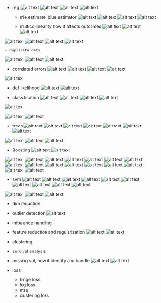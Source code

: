 - reg
![alt text](image-15.png)
![alt text](image-16.png)
![alt text](image-22.png)
![alt text](image-24.png)



    - mle estimate, blue estimator
![alt text](image-2.png)
![alt text](image-3.png)
![alt text](image-4.png)
![alt text](image-5.png)
    
    
    - multicollinearity how it affects outcomes
![alt text](image-6.png)
![alt text](image-7.png)
![alt text](image-8.png)

![alt text](image-9.png)
![alt text](image-10.png)
![alt text](image-11.png)
![alt text](image-18.png)


    - duplicate data
![alt text](image-12.png)
![alt text](image-13.png)
![alt text](image-14.png)

- correlated errors
![alt text](image-26.png)
![alt text](image-27.png)
![alt text](image-28.png)
![alt text](image-29.png)

![alt text](image-30.png)

- def likelihood
![alt text](image.png)
![alt text](image-1.png)

- classification
![alt text](image-35.png)
![alt text](image-31.png)
![alt text](image-32.png)
![alt text](image-33.png)

![alt text](image-34.png)

![alt text](image-36.png)
![alt text](image-41.png)

- trees
![alt text](image-38.png)
![alt text](image-39.png)
![alt text](image-40.png)
![alt text](image-42.png)
![alt text](image-43.png)
![alt text](image-44.png)
![alt text](image-45.png)


![alt text](image-46.png)
![alt text](image-49.png)
![alt text](image-50.png)


- Boosting 
![alt text](image-47.png)
![alt text](image-48.png)

![alt text](image-51.png)
![alt text](image-52.png)
![alt text](image-53.png)
![alt text](image-54.png)
![alt text](image-55.png)
![alt text](image-56.png)
![alt text](image-57.png)
![alt text](image-58.png)
![alt text](image-59.png)
![alt text](image-60.png)
![alt text](image-61.png)
![alt text](image-62.png)
![alt text](image-63.png)
![alt text](image-64.png)
![alt text](image-66.png)
![alt text](image-67.png)


- svm
![alt text](image-65.png)
![alt text](image-68.png)
![alt text](image-69.png)
![alt text](image-70.png)
![alt text](image-71.png)
![alt text](image-72.png)
![alt text](image-73.png)
![alt text](image-74.png)
![alt text](image-75.png)
![alt text](image-76.png)

![alt text](image-77.png)
![alt text](image-78.png)
![alt text](image-79.png)


- dim reduction

- outlier detection
![alt text](image-17.png)

- imbalance handling

- feature reduction and regularization
![alt text](image-20.png)
![alt text](image-21.png)

- clustering

- survival analysis

- missing val, how it identify and handle
![alt text](image-19.png)
![alt text](image-23.png)

- loss
    - hinge loss
    - log loss
    - mse
    - clustering loss



